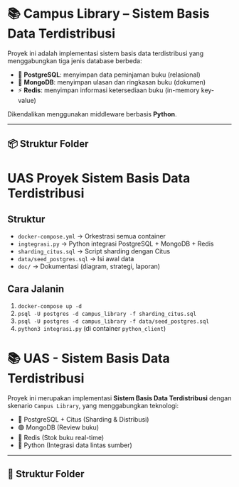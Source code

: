 # 📚 Campus Library – Sistem Basis Data Terdistribusi

Proyek ini adalah implementasi sistem basis data terdistribusi yang menggabungkan tiga jenis database berbeda:

- 🐘 **PostgreSQL**: menyimpan data peminjaman buku (relasional)
- 🍃 **MongoDB**: menyimpan ulasan dan ringkasan buku (dokumen)
- ⚡ **Redis**: menyimpan informasi ketersediaan buku (in-memory key-value)

Dikendalikan menggunakan middleware berbasis **Python**.

---

 ## 📦 Struktur Folder

# UAS Proyek Sistem Basis Data Terdistribusi

## Struktur
- `docker-compose.yml` → Orkestrasi semua container
- `ingtegrasi.py` → Python integrasi PostgreSQL + MongoDB + Redis
- `sharding_citus.sql` → Script sharding dengan Citus
- `data/seed_postgres.sql` → Isi awal data
- `doc/` → Dokumentasi (diagram, strategi, laporan)

## Cara Jalanin
1. `docker-compose up -d`
2. `psql -U postgres -d campus_library -f sharding_citus.sql`
3. `psql -U postgres -d campus_library -f data/seed_postgres.sql`
4. `python3 integrasi.py` (di container `python_client`)

# 📚 UAS - Sistem Basis Data Terdistribusi

Proyek ini merupakan implementasi **Sistem Basis Data Terdistribusi** dengan skenario `Campus Library`, yang menggabungkan teknologi:

- 🔵 PostgreSQL + Citus (Sharding & Distribusi)
- 🟢 MongoDB (Review buku)
- 🔴 Redis (Stok buku real-time)
- 🐍 Python (Integrasi data lintas sumber)

---

## 📁 Struktur Folder


